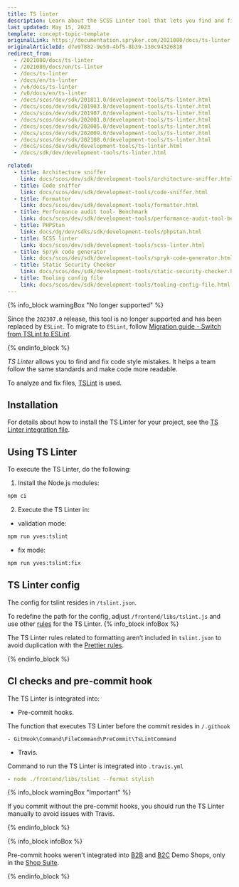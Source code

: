 ```yaml
---
title: TS linter
description: Learn about the SCSS Linter tool that lets you find and fix mistakes in the code style.
last_updated: May 15, 2023
template: concept-topic-template
originalLink: https://documentation.spryker.com/2021080/docs/ts-linter
originalArticleId: d7e97882-9e50-4bf5-8b39-130c94326818
redirect_from:
  - /2021080/docs/ts-linter
  - /2021080/docs/en/ts-linter
  - /docs/ts-linter
  - /docs/en/ts-linter
  - /v6/docs/ts-linter
  - /v6/docs/en/ts-linter
  - /docs/scos/dev/sdk/201811.0/development-tools/ts-linter.html
  - /docs/scos/dev/sdk/201903.0/development-tools/ts-linter.html
  - /docs/scos/dev/sdk/201907.0/development-tools/ts-linter.html
  - /docs/scos/dev/sdk/202001.0/development-tools/ts-linter.html
  - /docs/scos/dev/sdk/202005.0/development-tools/ts-linter.html
  - /docs/scos/dev/sdk/202009.0/development-tools/ts-linter.html
  - /docs/scos/dev/sdk/202108.0/development-tools/ts-linter.html
  - /docs/scos/dev/sdk/development-tools/ts-linter.html
  - /docs/sdk/dev/development-tools/ts-linter.html

related:
  - title: Architecture sniffer
    link: docs/scos/dev/sdk/development-tools/architecture-sniffer.html
  - title: Code sniffer
    link: docs/scos/dev/sdk/development-tools/code-sniffer.html
  - title: Formatter
    link: docs/scos/dev/sdk/development-tools/formatter.html
  - title: Performance audit tool- Benchmark
    link: docs/scos/dev/sdk/development-tools/performance-audit-tool-benchmark.html
  - title: PHPStan
    link: docs/dg/dev/sdks/sdk/development-tools/phpstan.html
  - title: SCSS linter
    link: docs/scos/dev/sdk/development-tools/scss-linter.html
  - title: Spryk code generator
    link: docs/scos/dev/sdk/development-tools/spryk-code-generator.html
  - title: Static Security Checker
    link: docs/scos/dev/sdk/development-tools/static-security-checker.html
  - title: Tooling config file
    link: docs/scos/dev/sdk/development-tools/tooling-config-file.html
---
```


{% info_block warningBox "No longer supported" %}

Since the `202307.0` release, this tool is no longer supported and has been replaced by `ESLint`. To migrate to `ESLint`, follow [Migration guide - Switch from TSLint to ESLint](/docs/dg/dev/upgrade-and-migrate/migrate-from-tslint-to-eslint.html).

{% endinfo_block %}

*TS Linter* allows you to find and fix code style mistakes. It helps a team follow the same standards and make code more readable.

 To analyze and fix files, [TSLint](https://palantir.github.io/tslint/) is used.

## Installation

For details about how to install the TS Linter for your project, see the [TS Linter integration file](/docs/dg/dev/integrate-and-configure/integrate-development-tools/integrate-ts-linter.html).

## Using TS Linter

To execute the TS Linter, do the following:

1. Install the Node.js modules:

```bash
npm ci
```

2. Execute the TS Linter in:

* validation mode:

```bash
npm run yves:tslint
```

* fix mode:

```bash
npm run yves:tslint:fix
```

## TS Linter config

The config for tslint resides in `/tslint.json`.

To redefine the path for the config, adjust `/frontend/libs/tslint.js` and use other [rules](https://palantir.github.io/tslint/rules/) for the TS Linter.
{% info_block infoBox %}

The TS Linter rules related to formatting aren’t included in `tslint.json` to avoid duplication with the [Prettier rules](https://www.npmjs.com/package/@spryker/frontend-config.prettier).

{% endinfo_block %}

## CI checks and pre-commit hook

The TS Linter is integrated into:

* Pre-commit hooks.

The function that executes TS Linter before the commit resides in `/.githook`

```
- GitHook\Command\FileCommand\PreCommit\TsLintCommand
```

* Travis.

Command to run the TS Linter is integrated into `.travis.yml`

```yml
- node ./frontend/libs/tslint --format stylish
```

{% info_block warningBox "Important" %}

If you commit without the pre-commit hooks, you should run the TS Linter manually to avoid issues with Travis.

{% endinfo_block %}

{% info_block infoBox %}

Pre-commit hooks weren’t integrated into [B2B](https://github.com/spryker-shop/b2b-demo-shop) and [B2C](https://github.com/spryker-shop/b2c-demo-shop) Demo Shops, only in the [Shop Suite](https://github.com/spryker-shop/suite).

{% endinfo_block %}
